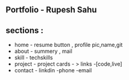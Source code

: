 ## Portfolio - Rupesh Sahu

## sections : 
 - home - resume button , profile pic,name,git
 - about - summery , mail
 - skill - techskills
 - project - project cards - > links -[code,live]
 - contact  - linkdin -phone -email


